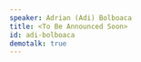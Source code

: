```yaml
---
speaker: Adrian (Adi) Bolboaca
title: <To Be Announced Soon>
id: adi-bolboaca
demotalk: true
---
```

